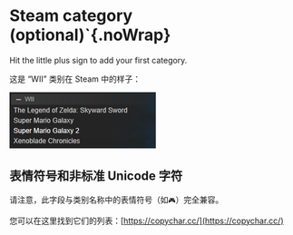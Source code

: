 # Steam category (optional)`{.noWrap}

Hit the little plus sign to add your first category.

这是 “WII” 类别在 Steam 中的样子：

![Steam 类别](../../../assets/images/category-example.png)

## 表情符号和非标准 Unicode 字符
请注意，此字段与类别名称中的表情符号（如`🎮`）完全兼容。

您可以在这里找到它们的列表：[https://copychar.cc/](https://copychar.cc/)
